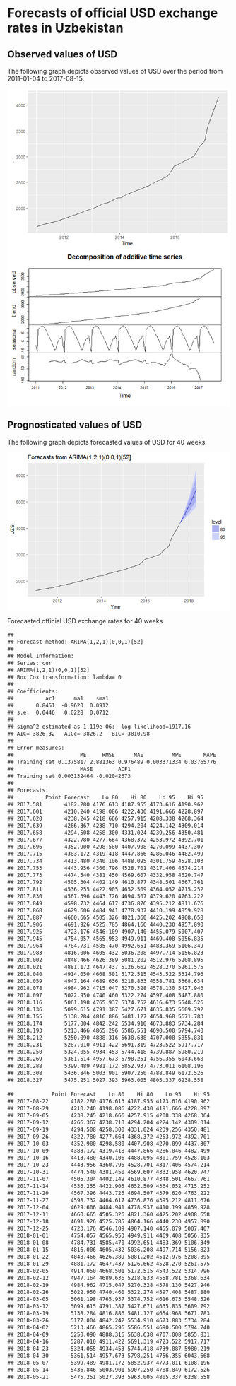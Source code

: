 Forecasts of official USD exchange rates in Uzbekistan
================

Observed values of USD
----------------------

The following graph depicts observed values of USD over the period from 2011-01-04 to 2017-08-15.

<img src="cbu_files/figure-markdown_github-ascii_identifiers/unnamed-chunk-1-1.png" style="display: block; margin: auto;" /><img src="cbu_files/figure-markdown_github-ascii_identifiers/unnamed-chunk-1-2.png" style="display: block; margin: auto;" />

Prognosticated values of USD
----------------------------

The following graph depicts forecasted values of USD for 40 weeks.

<img src="cbu_files/figure-markdown_github-ascii_identifiers/unnamed-chunk-2-1.png" style="display: block; margin: auto;" />

Forecasted official USD exchange rates for 40 weeks

    ## 
    ## Forecast method: ARIMA(1,2,1)(0,0,1)[52]
    ## 
    ## Model Information:
    ## Series: cur 
    ## ARIMA(1,2,1)(0,0,1)[52]                    
    ## Box Cox transformation: lambda= 0 
    ## 
    ## Coefficients:
    ##          ar1      ma1    sma1
    ##       0.8451  -0.9620  0.0912
    ## s.e.  0.0446   0.0228  0.0712
    ## 
    ## sigma^2 estimated as 1.119e-06:  log likelihood=1917.16
    ## AIC=-3826.32   AICc=-3826.2   BIC=-3810.98
    ## 
    ## Error measures:
    ##                     ME     RMSE      MAE         MPE       MAPE
    ## Training set 0.1375817 2.881363 0.976489 0.003371334 0.03765776
    ##                     MASE        ACF1
    ## Training set 0.003132464 -0.02042673
    ## 
    ## Forecasts:
    ##          Point Forecast    Lo 80    Hi 80    Lo 95    Hi 95
    ## 2017.581       4182.280 4176.613 4187.955 4173.616 4190.962
    ## 2017.601       4210.240 4198.086 4222.430 4191.666 4228.897
    ## 2017.620       4238.245 4218.666 4257.915 4208.338 4268.364
    ## 2017.639       4266.367 4238.710 4294.204 4224.142 4309.014
    ## 2017.658       4294.508 4258.300 4331.024 4239.256 4350.481
    ## 2017.677       4322.780 4277.664 4368.372 4253.972 4392.701
    ## 2017.696       4352.900 4298.580 4407.908 4270.099 4437.307
    ## 2017.715       4383.172 4319.418 4447.866 4286.046 4482.499
    ## 2017.734       4413.480 4340.106 4488.095 4301.759 4528.103
    ## 2017.753       4443.956 4360.796 4528.701 4317.406 4574.214
    ## 2017.773       4474.540 4381.450 4569.607 4332.958 4620.747
    ## 2017.792       4505.304 4402.149 4610.877 4348.501 4667.761
    ## 2017.811       4536.255 4422.905 4652.509 4364.052 4715.252
    ## 2017.830       4567.396 4443.726 4694.507 4379.620 4763.222
    ## 2017.849       4598.732 4464.617 4736.876 4395.212 4811.676
    ## 2017.868       4629.606 4484.941 4778.937 4410.199 4859.928
    ## 2017.887       4660.665 4505.326 4821.360 4425.202 4908.658
    ## 2017.906       4691.926 4525.785 4864.166 4440.230 4957.890
    ## 2017.925       4723.176 4546.109 4907.140 4455.079 5007.407
    ## 2017.945       4754.057 4565.953 4949.911 4469.408 5056.835
    ## 2017.964       4784.731 4585.470 4992.651 4483.369 5106.349
    ## 2017.983       4816.006 4605.432 5036.208 4497.714 5156.823
    ## 2018.002       4848.466 4626.389 5081.202 4512.976 5208.895
    ## 2018.021       4881.172 4647.437 5126.662 4528.270 5261.575
    ## 2018.040       4914.050 4668.501 5172.515 4543.522 5314.796
    ## 2018.059       4947.164 4689.636 5218.833 4558.781 5368.634
    ## 2018.078       4984.962 4715.047 5270.328 4578.130 5427.946
    ## 2018.097       5022.950 4740.460 5322.274 4597.408 5487.880
    ## 2018.116       5061.198 4765.937 5374.752 4616.673 5548.526
    ## 2018.136       5099.615 4791.387 5427.671 4635.835 5609.792
    ## 2018.155       5138.284 4816.886 5481.127 4654.968 5671.783
    ## 2018.174       5177.004 4842.242 5534.910 4673.883 5734.284
    ## 2018.193       5213.466 4865.296 5586.551 4690.500 5794.740
    ## 2018.212       5250.090 4888.316 5638.638 4707.008 5855.831
    ## 2018.231       5287.010 4911.422 5691.319 4723.522 5917.717
    ## 2018.250       5324.055 4934.453 5744.418 4739.887 5980.219
    ## 2018.269       5361.514 4957.673 5798.251 4756.355 6043.668
    ## 2018.288       5399.489 4981.172 5852.937 4773.011 6108.196
    ## 2018.308       5436.846 5003.901 5907.250 4788.849 6172.526
    ## 2018.327       5475.251 5027.393 5963.005 4805.337 6238.558

    ##            Point Forecast    Lo 80    Hi 80    Lo 95    Hi 95
    ## 2017-08-22       4182.280 4176.613 4187.955 4173.616 4190.962
    ## 2017-08-29       4210.240 4198.086 4222.430 4191.666 4228.897
    ## 2017-09-05       4238.245 4218.666 4257.915 4208.338 4268.364
    ## 2017-09-12       4266.367 4238.710 4294.204 4224.142 4309.014
    ## 2017-09-19       4294.508 4258.300 4331.024 4239.256 4350.481
    ## 2017-09-26       4322.780 4277.664 4368.372 4253.972 4392.701
    ## 2017-10-03       4352.900 4298.580 4407.908 4270.099 4437.307
    ## 2017-10-09       4383.172 4319.418 4447.866 4286.046 4482.499
    ## 2017-10-16       4413.480 4340.106 4488.095 4301.759 4528.103
    ## 2017-10-23       4443.956 4360.796 4528.701 4317.406 4574.214
    ## 2017-10-31       4474.540 4381.450 4569.607 4332.958 4620.747
    ## 2017-11-07       4505.304 4402.149 4610.877 4348.501 4667.761
    ## 2017-11-14       4536.255 4422.905 4652.509 4364.052 4715.252
    ## 2017-11-20       4567.396 4443.726 4694.507 4379.620 4763.222
    ## 2017-11-27       4598.732 4464.617 4736.876 4395.212 4811.676
    ## 2017-12-04       4629.606 4484.941 4778.937 4410.199 4859.928
    ## 2017-12-11       4660.665 4505.326 4821.360 4425.202 4908.658
    ## 2017-12-18       4691.926 4525.785 4864.166 4440.230 4957.890
    ## 2017-12-25       4723.176 4546.109 4907.140 4455.079 5007.407
    ## 2018-01-01       4754.057 4565.953 4949.911 4469.408 5056.835
    ## 2018-01-08       4784.731 4585.470 4992.651 4483.369 5106.349
    ## 2018-01-15       4816.006 4605.432 5036.208 4497.714 5156.823
    ## 2018-01-22       4848.466 4626.389 5081.202 4512.976 5208.895
    ## 2018-01-29       4881.172 4647.437 5126.662 4528.270 5261.575
    ## 2018-02-05       4914.050 4668.501 5172.515 4543.522 5314.796
    ## 2018-02-12       4947.164 4689.636 5218.833 4558.781 5368.634
    ## 2018-02-19       4984.962 4715.047 5270.328 4578.130 5427.946
    ## 2018-02-26       5022.950 4740.460 5322.274 4597.408 5487.880
    ## 2018-03-05       5061.198 4765.937 5374.752 4616.673 5548.526
    ## 2018-03-12       5099.615 4791.387 5427.671 4635.835 5609.792
    ## 2018-03-19       5138.284 4816.886 5481.127 4654.968 5671.783
    ## 2018-03-26       5177.004 4842.242 5534.910 4673.883 5734.284
    ## 2018-04-02       5213.466 4865.296 5586.551 4690.500 5794.740
    ## 2018-04-09       5250.090 4888.316 5638.638 4707.008 5855.831
    ## 2018-04-16       5287.010 4911.422 5691.319 4723.522 5917.717
    ## 2018-04-23       5324.055 4934.453 5744.418 4739.887 5980.219
    ## 2018-04-30       5361.514 4957.673 5798.251 4756.355 6043.668
    ## 2018-05-07       5399.489 4981.172 5852.937 4773.011 6108.196
    ## 2018-05-14       5436.846 5003.901 5907.250 4788.849 6172.526
    ## 2018-05-21       5475.251 5027.393 5963.005 4805.337 6238.558
